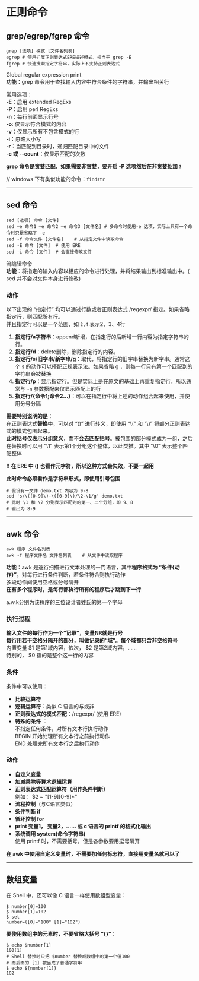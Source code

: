 # 正则命令
## grep/egrep/fgrep 命令
``` Shell
grep [选项] 模式 [文件名列表]
egrep # 使用扩展正则表达式ERE描述模式，相当于 grep -E  
fgrep # 快速搜索指定字符串，实际上不支持正则表达式  
```
Global regular expression print  
**功能**：grep 命令用于查找输入内容中符合条件的字符串，并输出相关行 

常用选项：  
**-E**：启用 extended RegExs  
**-P**：启用 perl RegExs  
**-n**：每行前面显示行号  
**-o**: 仅显示符合模式的内容  
**-v**：仅显示所有不包含模式的行  
**-i**：忽略大小写  
**-r**：当匹配到目录时，递归匹配目录中的文件  
**-c 或 --count**：仅显示匹配的次数  

**grep 命令是贪婪匹配，如果需要非贪婪，要开启 -P 选项然后在非贪婪处加 `?`**  

// windows 下有类似功能的命令：`findstr`  

---------------

## sed 命令
``` Shell
sed [选项] 命令 [文件]
sed –e 命令1 –e 命令2 –e 命令3 [文件名] # 多命令时使用-e 选项，实际上只有一个命令时只是省略了 -e
sed -f 命令文件 [文件名]    # 从指定文件中读取命令
sed -E 命令 [文件]  # 使用 ERE
sed -i 命令 [文件]  # 会直接修改文件
```
流编辑命令  
**功能**：将指定的输入内容以相应的命令进行处理，并将结果输出到标准输出中。( sed 并不会对文件本身进行修改)  


### 动作
以下出现的 “指定行” 均可以通过行数或者正则表达式 /regexpr/ 指定。如果省略指定行，则匹配所有行。  
并且指定行可以是一个范围，如 `2,4` 表示2、3、4行
1. **指定行/a字符串**：append新增，在指定行的后新增一行内容为指定字符串的行。
2. **指定行/d**：delete删除，删除指定行的内容。 
3. **指定行/s/旧字串/新字串/g**：取代，将指定行的旧字串替换为新字串。通常这个 s 的动作可以搭配正规表示法。如果省略 g ，则每一行只有第一个匹配到的字符串会被替换  
4. **指定行/p**：显示指定行。但是实际上是在原文的基础上再重复指定行，所以通常与 `-n` 参数搭配来仅显示匹配上的行  
5. **指定行/{命令1;命令2...}**：可以在指定行中将上述的动作组合起来使用，并使用分号分隔  

**需要特别说明的是**：  
在正则表达式**替换**中，可以对 “()” 进行转义，即使用 “\\(” 和 “\\)” 将部分正则表达式的模式包围起来。  
**此时括号仅表示分组意义，而不会去匹配括号**。被包围的部分模式成为一组，之后在替换时可以用 “\1” 表示第1个分组这个整体，以此类推。其中 “\0” 表示整个匹配整体  

**!! 在 ERE 中 () 也看作元字符，所以这种方式会失效，不要一起用**  

**此时命令必须看作是字符串形式，即使用引号包围**  
``` Shell
# 假设有一文件 demo.txt 内容为 9-8
sed 's/\([0-9]\)-\([0-9]\)/\2-\1/g' demo.txt
# 此时 \1 和 \2 分别表示匹配到的第一、二个分组，即 9、8
# 输出为 8-9
```

<!-- 先掌握以上三种吧
1. **c**：取代， c 的后面可以接字串，这些字串可以取代 n1,n2 之间的行  
2. **i**：insert插入， i 的后面可以接字串，而这些字串会在新的一行出现(目前的上一行)  
-->

-----------

## awk 命令
``` Shell
awk 程序 文件名列表
awk -f 程序文件名 文件名列表    # 从文件中读取程序
```
**功能**：awk 是逐行扫描进行文本处理的一门语言，其中**程序格式为 “条件{动作}”**，对每行进行条件判断，若条件符合则执行动作  
多段动作间使用空格或分号隔开  
**在有多个程序时，是每行都执行所有的程序后才跳到下一行**  

a.w.k分别为该程序的三位设计者姓氏的第一个字母  

### 执行过程
**输入文件的每行作为一个“记录”，变量NR就是行号**  
**每行用若干空格分隔开的部分，叫做记录的“域”。每个域都只含非空格符号**  
内置变量 \$1 是第1域内容，依次， \$2 是第2域内容，……  
特别的， \$0 指的是整个这一行的内容  

### 条件
条件中可以使用：  
* **比较运算符** 
* **逻辑运算符**：类似 C 语言的与或非  
* **正则表达式的模式匹配**：/regexpr/ (使用 ERE) 
* **特殊的条件** ：  
  不指定任何条件，对所有文本行执行动作  
  BEGIN 开始处理所有文本行之前执行动作  
  END 处理完所有文本行之后执行动作  

### 动作
* **自定义变量**  
* **加减乘除等算术逻辑运算**  
* **正则表达式匹配运算符（用作条件判断）**  
例如： $2 ~ "[1-9][0-9]*"  
* **流程控制**（与C语言类似）  
* **条件判断 if**  
* **循环控制 for**  
* **print 变量1， 变量2，…… 或 c 语言的 printf 的格式化输出**  
* **系统调用 system(命令字符串)**  
使用 printf 时，不需要括号，但是各参数要用逗号隔开   

**在 awk 中使用自定义变量时，不需要加任何标志符，直接用变量名就可以了**  

----------------
## 数组变量
在 Shell 中，还可以像 C 语言一样使用数组型变量：  
``` Shell
$ number[0]=100
$ number[1]=102
$ set
number=([0]="100" [1]="102")
```

**要使用数组中的元素时，不要省略大括号 “{}”**：  
``` Shell
$ echo $number[1]
100[1]
# Shell 替换时只把 $number 替换成数组中的第一个值100
# 而后面的 [1] 被当成了普通字符串
$ echo ${number[1]}
102